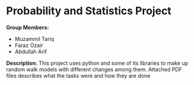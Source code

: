 # Probability and Statistics Project

**Group Members:**
 * Muzammil Tariq
 * Faraz Ozair
 * Abdullah Arif

**Description:**
This project uses python and some of its libraries to make up random walk models with different changes among them. Attached PDF files describes what the tasks were and how they are done 
